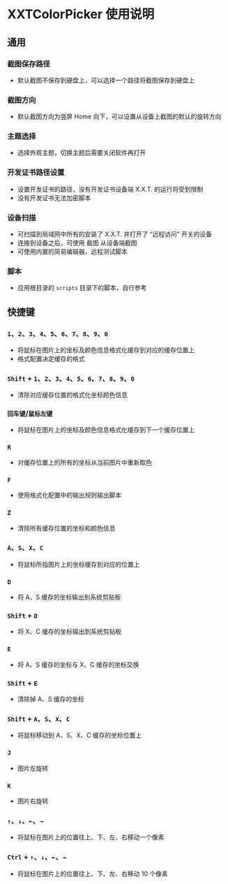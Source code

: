 # XXTColorPicker 使用说明

## 通用

### 截图保存路径
- 默认截图不保存到硬盘上，可以选择一个路径将截图保存到硬盘上

### 截图方向
- 默认截图方向为竖屏 Home 向下，可以设置从设备上截图的默认的旋转方向

### 主题选择
- 选择外观主题，切换主题后需要关闭软件再打开

### 开发证书路径设置
- 设置开发证书的路径，没有开发证书设备端 X.X.T. 的运行将受到限制
- 没有开发证书无法加密脚本

### 设备扫描
- 可扫描到局域网中所有的安装了 X.X.T. 并打开了 “远程访问” 开关的设备
- 连接到设备之后，可使用 截图 从设备端截图
- 可使用内置的简易编辑器，远程测试脚本

### 脚本
- 应用根目录的 `scripts` 目录下的脚本，自行参考

## 快捷键

### `1`、`2`、`3`、`4`、`5`、`6`、`7`、`8`、`9`、`0`
- 将鼠标在图片上的坐标及颜色信息格式化缓存到对应的缓存位置上
- 格式配置决定缓存的格式

### `Shift` + `1`、`2`、`3`、`4`、`5`、`6`、`7`、`8`、`9`、`0`
- 清除对应缓存位置的格式化坐标颜色信息

### `回车键`/`鼠标左键`
- 将鼠标在图片上的坐标及颜色信息格式化缓存到下一个缓存位置上

### `R`
- 对缓存位置上的所有的坐标从当前图片中重新取色

### `F`
- 使用格式化配置中的输出规则输出脚本

### `Z`
- 清除所有缓存位置的坐标和颜色信息

### `A`、`S`、`X`、`C`
- 将鼠标所指图片上的坐标缓存到对应的位置上

### `D`
- 将 A、S 缓存的坐标输出到系统剪贴板

### `Shift` + `D`
- 将 X、C 缓存的坐标输出到系统剪贴板

### `E`
- 将 A、S 缓存的坐标与 X、C 缓存的坐标交换

### `Shift` + `E`
- 清除掉 A、S 缓存的坐标

### `Shift` + `A`、`S`、`X`、`C`
- 将鼠标移动到 A、S、X、C 缓存的坐标位置上

### `J`
- 图片左旋转

### `K`
- 图片右旋转

### `↑`、`↓`、`←`、`→`
- 将鼠标在图片上的位置往上、下、左、右移动一个像素

### `Ctrl` + `↑`、`↓`、`←`、`→`
- 将鼠标在图片上的位置往上、下、左、右移动 10 个像素